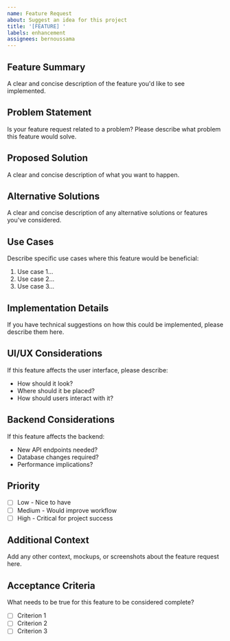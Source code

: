 ```yaml
---
name: Feature Request
about: Suggest an idea for this project
title: '[FEATURE] '
labels: enhancement
assignees: bernoussama
---
```


## Feature Summary

A clear and concise description of the feature you'd like to see implemented.

## Problem Statement

Is your feature request related to a problem? Please describe what problem this feature would solve.

## Proposed Solution

A clear and concise description of what you want to happen.

## Alternative Solutions

A clear and concise description of any alternative solutions or features you've considered.

## Use Cases

Describe specific use cases where this feature would be beneficial:

1. Use case 1...
2. Use case 2...
3. Use case 3...

## Implementation Details

If you have technical suggestions on how this could be implemented, please describe them here.

## UI/UX Considerations

If this feature affects the user interface, please describe:
- How should it look?
- Where should it be placed?
- How should users interact with it?

## Backend Considerations

If this feature affects the backend:
- New API endpoints needed?
- Database changes required?
- Performance implications?

## Priority

- [ ] Low - Nice to have
- [ ] Medium - Would improve workflow
- [ ] High - Critical for project success

## Additional Context

Add any other context, mockups, or screenshots about the feature request here.

## Acceptance Criteria

What needs to be true for this feature to be considered complete?

- [ ] Criterion 1
- [ ] Criterion 2
- [ ] Criterion 3 